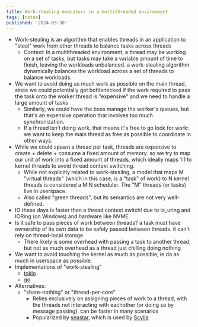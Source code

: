 ```yaml
---
title: Work-stealing executors in a multithreaded environment
tags: [notes]
published: '2024-03-30'
---
```


- Work-stealing is an algorithm that enables threads in an application to "steal" work from other threads to balance tasks across threads
  - Context: In a multithreaded environment, a thread may be working on a set of tasks, but tasks may take a variable amount of time to finish, leaving the workloads unbalanced. a work-stealing algorithm dynamically balances the workload across a set of threads to balance workloads.
- We want to avoid doing as much work as possible on the main thread, since we could potentially get bottlenecked if the work required to pass the task onto the worker thread is "expensive" and we need to handle a large amount of tasks
  - Similarly, we could have the boss manage the worker's queues, but that's an expensive operation that involves too much synchronization.
  - If a thread isn't doing work, that means it's free to go look for work: we want to keep the main thread as free as possible to coordinate in other ways.
- While we could spawn a thread per task, threads are expensive to create + delete + consume a fixed amount of memory. so we try to map our unit of work into a fixed amount of threads, which ideally maps 1:1 to kernel threads to avoid thread context switching.
  - While not explicitly related to work-stealing, a model that maps M "virtual threads" (which in this case, is a "task" of work) to N kernel threads is considered a M:N scheduler. The "M" threads (or tasks) live in userspace.
  - Also called "green threads", but its semantics are not very well-defined.
- IO these days is faster than a thread context switch! due to io_uring and IORing (on Windows) and hardware like NVME.
- Is it safe to pass pieces of work between threads? a task must have ownership of its own data to be safely passed between threads. it can't rely on thread-local storage.
  - There likely is some overhead with passing a task to another thread, but not as much overhead as a thread just chilling doing nothing
- We want to avoid touching the kernel as much as possible, ie do as much in userspace as possible.
- Implementations of "work-stealing"
  - [tokio](https://tokio.rs/blog/2019-10-scheduler)
  - [go](https://rakyll.org/scheduler/)
- Alternatives:
  - "share-nothing" or "thread-per-core"
    - Relies exclusively on assigning pieces of work to a thread, with the threads not interacting with eachother (or doing so by message passing). can be faster in many scenarios
    - Popularized by [seastar](https://seastar.io/), which is used by [Scylla](https://www.scylladb.com/).
